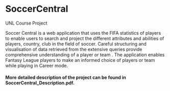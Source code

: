 # SoccerCentral
UNL Course Project

Soccer Central is a web application that uses the FIFA
statistics of players to enable users to search and project the
different attributes and abilities of players, country, club in the
field of soccer. Careful structuring and visualisation of data
retrieved from the extensive queries provide comprehensive
understanding of a player or team . The application enables
Fantasy League players to make an informed choice of players
or team while playing in Career mode.

#### More detailed description of the project can be found in SoccerCentral_Description.pdf.
